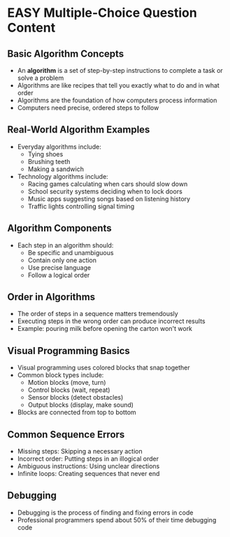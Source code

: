 # EASY Multiple-Choice Question Content

## Basic Algorithm Concepts
- An **algorithm** is a set of step-by-step instructions to complete a task or solve a problem
- Algorithms are like recipes that tell you exactly what to do and in what order
- Algorithms are the foundation of how computers process information
- Computers need precise, ordered steps to follow

## Real-World Algorithm Examples
- Everyday algorithms include:
  - Tying shoes
  - Brushing teeth
  - Making a sandwich
- Technology algorithms include:
  - Racing games calculating when cars should slow down
  - School security systems deciding when to lock doors
  - Music apps suggesting songs based on listening history
  - Traffic lights controlling signal timing

## Algorithm Components
- Each step in an algorithm should:
  - Be specific and unambiguous
  - Contain only one action
  - Use precise language
  - Follow a logical order

## Order in Algorithms
- The order of steps in a sequence matters tremendously
- Executing steps in the wrong order can produce incorrect results
- Example: pouring milk before opening the carton won't work

## Visual Programming Basics
- Visual programming uses colored blocks that snap together
- Common block types include:
  - Motion blocks (move, turn)
  - Control blocks (wait, repeat)
  - Sensor blocks (detect obstacles)
  - Output blocks (display, make sound)
- Blocks are connected from top to bottom

## Common Sequence Errors
- Missing steps: Skipping a necessary action
- Incorrect order: Putting steps in an illogical order
- Ambiguous instructions: Using unclear directions
- Infinite loops: Creating sequences that never end

## Debugging
- Debugging is the process of finding and fixing errors in code
- Professional programmers spend about 50% of their time debugging code